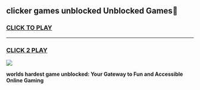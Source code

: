 
## clicker games unblocked Unblocked Games👋
<h3>
<a href="https://premium.freeplayer.one?title=clicker_games_unblocked&ref=16F">CLICK TO PLAY</a></h3>
<hr>

<h3>
<a href="https://premium.freeplayer.one?title=clicker_games_unblocked&ref=16F">CLICK 2 PLAY</a>
  
</h3>

<a href="https://premium.freeplayer.one?title=clicker_games_unblocked&ref=16F/"><img src="https://clearcache.store/games.png"></a>


**worlds hardest game unblocked: Your Gateway to Fun and Accessible Online Gaming**
